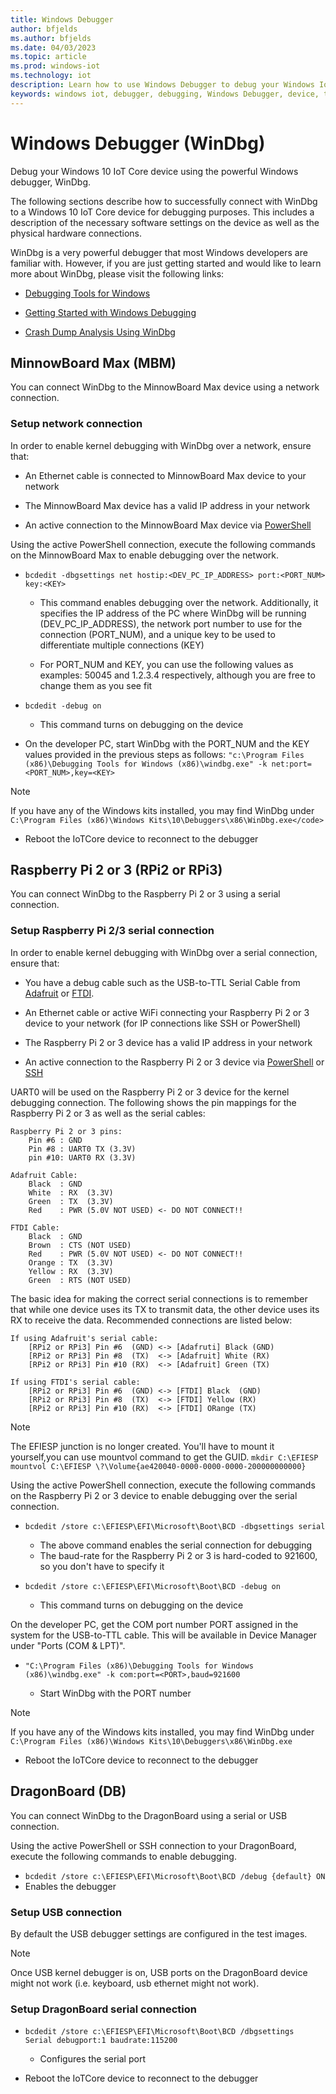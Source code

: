 ```yaml
---
title: Windows Debugger
author: bfjelds
ms.author: bfjelds
ms.date: 04/03/2023
ms.topic: article
ms.prod: windows-iot
ms.technology: iot
description: Learn how to use Windows Debugger to debug your Windows IoT Core device.
keywords: windows iot, debugger, debugging, Windows Debugger, device, tools
---
```


# Windows Debugger (WinDbg)

Debug your Windows 10 IoT Core device using the powerful Windows debugger, WinDbg.

The following sections describe how to successfully connect with WinDbg to a Windows 10 IoT Core device for debugging purposes.  This includes a description of the necessary software settings on the device as well as the physical hardware connections.  

WinDbg is a very powerful debugger that most Windows developers are familiar with.  However, if you are just getting started and would like to learn more about WinDbg, please visit the following links:

* [Debugging Tools for Windows](/windows-hardware/drivers/debugger/)

* [Getting Started with Windows Debugging](/windows-hardware/drivers/debugger/getting-started-with-windows-debugging)

* [Crash Dump Analysis Using WinDbg](/windows-hardware/drivers/debugger/crash-dump-files)

## MinnowBoard Max (MBM)

You can connect WinDbg to the MinnowBoard Max device using a network connection.

### Setup network connection

In order to enable kernel debugging with WinDbg over a network, ensure that:

* An Ethernet cable is connected to MinnowBoard Max device to your network

* The MinnowBoard Max device has a valid IP address in your network

* An active connection to the MinnowBoard Max device via [PowerShell](../connect-your-device/PowerShell.md)

Using the active PowerShell connection, execute the following commands on the MinnowBoard Max to enable debugging over the network.

* `bcdedit -dbgsettings net hostip:<DEV_PC_IP_ADDRESS> port:<PORT_NUM> key:<KEY>`

  * This command enables debugging over the network.  Additionally, it specifies the IP address of the PC where WinDbg will be running (DEV_PC_IP_ADDRESS), the network port number to use for the connection (PORT_NUM), and a unique key to be used to differentiate multiple connections (KEY)

  * For PORT_NUM and KEY, you can use the following values as examples: 50045 and 1.2.3.4 respectively, although you are free to change them as you see fit

* `bcdedit -debug on`

  * This command turns on debugging on the device

* On the developer PC, start WinDbg with the PORT_NUM and the KEY values provided in the previous steps as follows:
  `"c:\Program Files (x86)\Debugging Tools for Windows (x86)\windbg.exe" -k net:port=<PORT_NUM>,key=<KEY>`

> [!NOTE]
> If you have any of the Windows kits installed, you may find WinDbg under
`C:\Program Files (x86)\Windows Kits\10\Debuggers\x86\WinDbg.exe</code>`

* Reboot the IoTCore device to reconnect to the debugger

## Raspberry Pi 2 or 3 (RPi2 or RPi3)

You can connect WinDbg to the Raspberry Pi 2 or 3 using a serial connection.

### Setup Raspberry Pi 2/3 serial connection

In order to enable kernel debugging with WinDbg over a serial connection, ensure that:

* You have a debug cable such as the USB-to-TTL Serial Cable from [Adafruit](https://www.adafruit.com/product/954) or [FTDI](http://shop.clickandbuild.com/cnb/shop/ftdichip?productID=53&op=catalogue-product_info-null&prodCategoryID=105).

* An Ethernet cable or active WiFi connecting your Raspberry Pi 2 or 3 device to your network (for IP connections like SSH or PowerShell)

* The Raspberry Pi 2 or 3 device has a valid IP address in your network

* An active connection to the Raspberry Pi 2 or 3 device via [PowerShell](../connect-your-device/PowerShell.md) or [SSH](../connect-your-device/SSH.md)

UART0 will be used on the Raspberry Pi 2 or 3 device for the kernel debugging connection.  The following shows the pin mappings for the Raspberry Pi 2 or 3 as well as the serial cables:

```text
Raspberry Pi 2 or 3 pins:
    Pin #6 : GND
    Pin #8 : UART0 TX (3.3V)
    pin #10: UART0 RX (3.3V)

Adafruit Cable:
    Black  : GND
    White  : RX  (3.3V)
    Green  : TX  (3.3V)
    Red    : PWR (5.0V NOT USED) <- DO NOT CONNECT!!

FTDI Cable:
    Black  : GND
    Brown  : CTS (NOT USED)
    Red    : PWR (5.0V NOT USED) <- DO NOT CONNECT!!
    Orange : TX  (3.3V)
    Yellow : RX  (3.3V)
    Green  : RTS (NOT USED)
```

The basic idea for making the correct serial connections is to remember that while one device uses its TX to transmit data, the other device uses its RX to receive the data.  Recommended connections are listed below:

```text
If using Adafruit's serial cable:
    [RPi2 or RPi3] Pin #6  (GND) <-> [Adafruti] Black (GND)
    [RPi2 or RPi3] Pin #8  (TX)  <-> [Adafruit] White (RX)
    [RPi2 or RPi3] Pin #10 (RX)  <-> [Adafruit] Green (TX)

If using FTDI's serial cable:
    [RPi2 or RPi3] Pin #6  (GND) <-> [FTDI] Black  (GND)
    [RPi2 or RPi3] Pin #8  (TX)  <-> [FTDI] Yellow (RX)
    [RPi2 or RPi3] Pin #10 (RX)  <-> [FTDI] ORange (TX)
```

> [!NOTE]
> The EFIESP junction is no longer created. You'll have to mount it yourself,you can use mountvol command to get the GUID.
`mkdir C:\EFIESP`
`mountvol C:\EFIESP \?\Volume{ae420040-0000-0000-0000-200000000000}`

Using the active PowerShell connection, execute the following commands on the Raspberry Pi 2 or 3 device to enable debugging over the serial connection.

* `bcdedit /store c:\EFIESP\EFI\Microsoft\Boot\BCD -dbgsettings serial`

  * The above command enables the serial connection for debugging
  * The baud-rate for the Raspberry Pi 2 or 3 is hard-coded to 921600, so you don't have to specify it

* `bcdedit /store c:\EFIESP\EFI\Microsoft\Boot\BCD -debug on`

  * This command turns on debugging on the device

On the developer PC, get the COM port number PORT assigned in the system for the USB-to-TTL cable. This will be available in Device Manager under "Ports (COM & LPT)".

* `"C:\Program Files (x86)\Debugging Tools for Windows (x86)\windbg.exe" -k com:port=<PORT>,baud=921600`

  * Start WinDbg with the PORT number

> [!NOTE]
> If you have any of the Windows kits installed, you may find WinDbg under
`C:\Program Files (x86)\Windows Kits\10\Debuggers\x86\WinDbg.exe`

* Reboot the IoTCore device to reconnect to the debugger

## DragonBoard (DB)

You can connect WinDbg to the DragonBoard using a serial or USB connection.

Using the active PowerShell or SSH connection to your DragonBoard, execute the following commands to enable debugging.

* `bcdedit /store c:\EFIESP\EFI\Microsoft\Boot\BCD /debug {default} ON`
* Enables the debugger

### Setup USB connection

By default the USB debugger settings are configured in the test images.

> [!NOTE]
> Once USB kernel debugger is on, USB ports on the DragonBoard device might not work (i.e. keyboard, usb ethernet might not work).

### Setup DragonBoard serial connection

* `bcdedit /store c:\EFIESP\EFI\Microsoft\Boot\BCD /dbgsettings  Serial debugport:1 baudrate:115200`
  * Configures the serial port

* Reboot the IoTCore device to reconnect to the debugger

